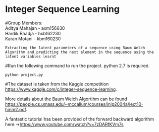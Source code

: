 # Integer Sequence Learning
#Group Members:
<br/>
	Aditya Mahajan - axm156630<br/>
	Hardik Bhadja - hxb162230<br/>
	Karan Motani - kbm160230<br/>

	Extracting the latent parameters of a sequence using Baum Welch Algorithm and predicting the next element in the sequence using the latent variables learnt

#Run the following command to run the project. python 2.7 is required.

	python project.py

#The dataset is taken from the Kaggle competition https://www.kaggle.com/c/integer-sequence-learning.

More details about the Baum Welch Algortihm can be found https://people.cs.umass.edu/~mccallum/courses/inlp2004a/lect10-hmm2.pdf.

A fantastic tutorial has been provided of the forward backward algorithm here ->https://www.youtube.com/watch?v=7zDARfKVm7s